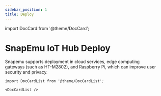 ```yaml
---
sidebar_position: 1
title: Deploy
---
```


import DocCard from '@theme/DocCard';

# SnapEmu IoT Hub Deploy

Snapemu supports deployment in cloud services, edge computing gateways (such as HT-M2802), and Raspberry Pi, which can improve user security and privacy.


```mdx-code-block
import DocCardList from '@theme/DocCardList';

<DocCardList />
```


